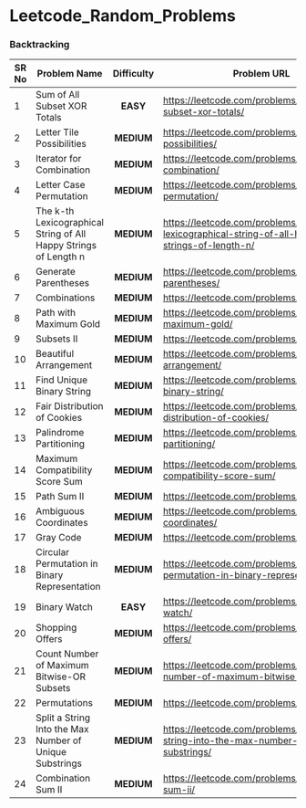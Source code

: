 # Leetcode_Random_Problems

### Backtracking

| SR No | Problem Name                             | Difficulty | Problem URL                              |
| ----- | ---------------------------------------- | :--------: | ---------------------------------------- |
| 1     | Sum of All Subset XOR Totals             |  **EASY**  | https://leetcode.com/problems/sum-of-all-subset-xor-totals/ |
| 2     | Letter Tile Possibilities                | **MEDIUM** | https://leetcode.com/problems/letter-tile-possibilities/ |
| 3     | Iterator for Combination                 | **MEDIUM** | https://leetcode.com/problems/iterator-for-combination/ |
| 4     | Letter Case Permutation                  | **MEDIUM** | https://leetcode.com/problems/letter-case-permutation/ |
| 5     | The k-th Lexicographical String of All Happy Strings of Length n | **MEDIUM** | https://leetcode.com/problems/the-k-th-lexicographical-string-of-all-happy-strings-of-length-n/ |
| 6     | Generate Parentheses                     | **MEDIUM** | https://leetcode.com/problems/generate-parentheses/ |
| 7     | Combinations                             | **MEDIUM** | https://leetcode.com/problems/combinations/ |
| 8     | Path with Maximum Gold                   | **MEDIUM** | https://leetcode.com/problems/path-with-maximum-gold/ |
| 9     | Subsets II                               | **MEDIUM** | https://leetcode.com/problems/subsets-ii/ |
| 10    | Beautiful Arrangement                    | **MEDIUM** | https://leetcode.com/problems/beautiful-arrangement/ |
| 11    | Find Unique Binary String                | **MEDIUM** | https://leetcode.com/problems/find-unique-binary-string/ |
| 12    | Fair Distribution of Cookies             | **MEDIUM** | https://leetcode.com/problems/fair-distribution-of-cookies/ |
| 13    | Palindrome Partitioning                  | **MEDIUM** | https://leetcode.com/problems/palindrome-partitioning/ |
| 14    | Maximum Compatibility Score Sum          | **MEDIUM** | https://leetcode.com/problems/maximum-compatibility-score-sum/ |
| 15    | Path Sum II                              | **MEDIUM** | https://leetcode.com/problems/path-sum-ii/ |
| 16    | Ambiguous Coordinates                    | **MEDIUM** | https://leetcode.com/problems/ambiguous-coordinates/ |
| 17    | Gray Code                                | **MEDIUM** | https://leetcode.com/problems/gray-code/ |
| 18    | Circular Permutation in Binary Representation | **MEDIUM** | https://leetcode.com/problems/circular-permutation-in-binary-representation/ |
| 19    | Binary Watch                             |  **EASY**  | https://leetcode.com/problems/binary-watch/ |
| 20    | Shopping Offers                          | **MEDIUM** | https://leetcode.com/problems/shopping-offers/ |
| 21    | Count Number of Maximum Bitwise-OR Subsets | **MEDIUM** | https://leetcode.com/problems/count-number-of-maximum-bitwise-or-subsets/ |
| 22    | Permutations                             | **MEDIUM** | https://leetcode.com/problems/permutations/ |
| 23    | Split a String Into the Max Number of Unique Substrings | **MEDIUM** | https://leetcode.com/problems/split-a-string-into-the-max-number-of-unique-substrings/ |
| 24    | Combination Sum II                       | **MEDIUM** | https://leetcode.com/problems/combination-sum-ii/ |

